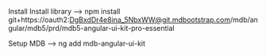 Install Install library
--> npm install git+https://oauth2:DgBxdDr4e8ina_5NbxWW@git.mdbootstrap.com/mdb/angular/mdb5/prd/mdb5-angular-ui-kit-pro-essential

Setup MDB
--> ng add mdb-angular-ui-kit